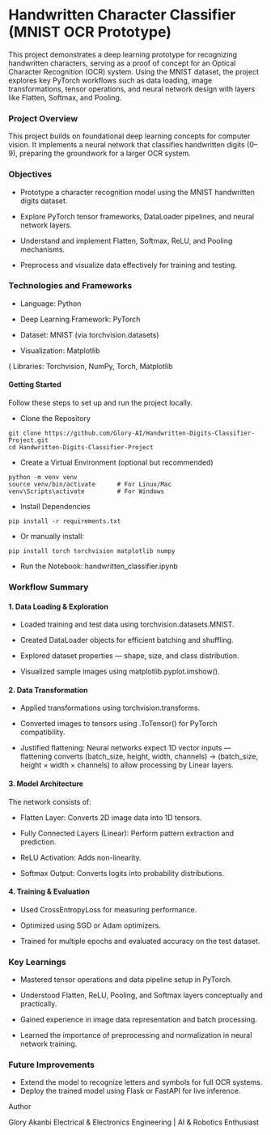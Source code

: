 # Handwritten Character Classifier (MNIST OCR Prototype)

This project demonstrates a deep learning prototype for recognizing handwritten characters, serving as a proof of concept for an Optical Character Recognition (OCR) system. Using the MNIST dataset, the project explores key PyTorch workflows such as data loading, image transformations, tensor operations, and neural network design with layers like Flatten, Softmax, and Pooling.

### Project Overview

This project builds on foundational deep learning concepts for computer vision.
It implements a neural network that classifies handwritten digits (0–9), preparing the groundwork for a larger OCR system.

### Objectives

* Prototype a character recognition model using the MNIST handwritten digits dataset.

* Explore PyTorch tensor frameworks, DataLoader pipelines, and neural network layers.

* Understand and implement Flatten, Softmax, ReLU, and Pooling mechanisms.

* Preprocess and visualize data effectively for training and testing.

### Technologies and Frameworks

* Language: Python 

* Deep Learning Framework: PyTorch

* Dataset: MNIST (via torchvision.datasets)

* Visualization: Matplotlib

( Libraries: Torchvision, NumPy, Torch, Matplotlib

#### Getting Started

Follow these steps to set up and run the project locally.

* Clone the Repository
```
git clone https://github.com/Glory-AI/Handwritten-Digits-Classifier-Project.git
cd Handwritten-Digits-Classifier-Project
```
* Create a Virtual Environment (optional but recommended)
```
python -m venv venv
source venv/bin/activate      # For Linux/Mac
venv\Scripts\activate         # For Windows
```

* Install Dependencies
```
pip install -r requirements.txt
```
* Or manually install:
```
pip install torch torchvision matplotlib numpy
```
* Run the Notebook: handwritten_classifier.ipynb

### Workflow Summary

#### 1. Data Loading & Exploration

* Loaded training and test data using torchvision.datasets.MNIST.

* Created DataLoader objects for efficient batching and shuffling.

* Explored dataset properties — shape, size, and class distribution.

* Visualized sample images using matplotlib.pyplot.imshow().

#### 2. Data Transformation

* Applied transformations using torchvision.transforms.

* Converted images to tensors using .ToTensor() for PyTorch compatibility.

* Justified flattening: Neural networks expect 1D vector inputs — flattening converts (batch_size, height, width, channels) → (batch_size, height × width × channels) to allow processing by Linear layers.

#### 3. Model Architecture

The network consists of:

* Flatten Layer: Converts 2D image data into 1D tensors.

* Fully Connected Layers (Linear): Perform pattern extraction and prediction.

* ReLU Activation: Adds non-linearity.

* Softmax Output: Converts logits into probability distributions.
 
 

#### 4. Training & Evaluation

* Used CrossEntropyLoss for measuring performance.

* Optimized using SGD or Adam optimizers.

* Trained for multiple epochs and evaluated accuracy on the test dataset.


### Key Learnings

* Mastered tensor operations and data pipeline setup in PyTorch.

* Understood Flatten, ReLU, Pooling, and Softmax layers conceptually and practically.

* Gained experience in image data representation and batch processing.

* Learned the importance of preprocessing and normalization in neural network training.


### Future Improvements

* Extend the model to recognize letters and symbols for full OCR systems.
* Deploy the trained model using Flask or FastAPI for live inference.




Author

Glory Akanbi
Electrical & Electronics Engineering | AI & Robotics Enthusiast
